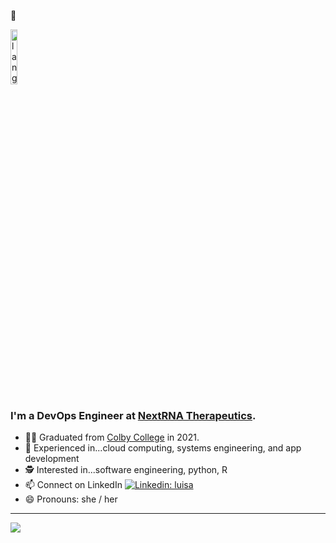 :wave:
<p align="left"><img width=15%" src="https://github.com/alansmathew/alansmathew/raw/master/lang.gif" alt="lang image here" /></p>
  
<!---![Header image](https://raw.githubusercontent.com/jayrajroshan/jayrajroshan/master/Assets/myHeader.jpg)--->

### I'm a DevOps Engineer at [NextRNA Therapeutics](https://www.nextrnatx.com/).  

- 👨‍🔬 Graduated from [Colby College](https://www.colby.edu/) in 2021.
- 📖 Experienced in...cloud computing, systems engineering, and app development
- 🕵️ Interested in...software engineering, python, R
- 📫 Connect on LinkedIn [![Linkedin: luisa](https://img.shields.io/badge/-LuisaCoakley-blue?style=flat-square&logo=Linkedin&logoColor=white&link=https://www.linkedin.com/in/lcoakley)](www.linkedin.com/in/lcoakley)
- 😄 Pronouns: she / her
  
---
  
<a href="">
  <img align="centre" src="https://github-readme-stats.vercel.app/api?username=lacoak21&count_private=true&include_all_commits=true&show_icons=true&title_color=990000&text_color=faf7f7&icon_color=990000&bg_color=FFC72C"/>
<a />
  
<!--
![Top Langs](https://github-readme-stats.vercel.app/api/top-langs/?username=lacoak21&layout=compact&title_color=007bff&text_color=e7e7e7&icon_color=007bff&bg_color=171c28)
  
  ## <h3 align="left">Some GitHub Stats</h3>
  <a href="hhttps://github.com/lacoak21?tab=followers">
    <img src="https://img.shields.io/github/followers/lacoak21?tab=followers?label=blue&logo=github&style=for-the-badge" alt="GitHub badge" />
  </a>
 
**lacoak21/lacoak21** is a ✨ _special_ ✨ repository because its `README.md` (this file) appears on your GitHub profile.
Here are some ideas to get you started:
- ⚡ Fun fact: ...
-->
